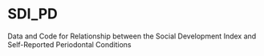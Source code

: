 # SDI_PD
Data and Code for Relationship between the Social Development Index and Self-Reported Periodontal Conditions
